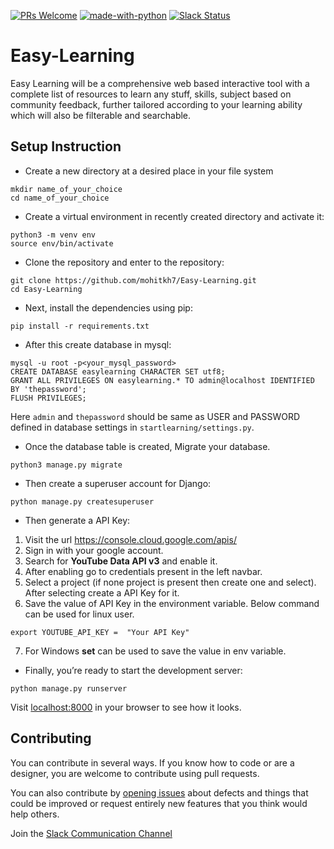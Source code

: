 [![PRs Welcome](https://img.shields.io/badge/PRs-welcome-brightgreen.svg?style=flat-square)](https://github.com/mohitkh7/Easy-Learning/pulls)
[![made-with-python](https://img.shields.io/badge/Made%20with-Python-1f425f.svg)](https://www.python.org/)
[![Slack Status](https://img.shields.io/badge/Chat%20on-Slack-orange.svg)](https://join.slack.com/t/easylearninggroup/shared_invite/enQtNDk2ODgwMTYwMjI1LTllN2Q2OWVmODgwMzZlYjc2MjAwM2Y3NmU0NTBjZTYzYWRhZjM0Y2VlNmM3MGFkNzNmOGMwNDQ2ODVmYmRmMjQ)

# Easy-Learning
Easy Learning will be a comprehensive web based interactive tool with a complete list of resources to learn any stuff, skills, subject based on community feedback, further tailored according to your learning ability which will also be filterable and searchable.

## Setup Instruction
* Create a new directory at a desired place in your file system
```
mkdir name_of_your_choice
cd name_of_your_choice
```

* Create a virtual environment in recently created directory and activate it:
```
python3 -m venv env
source env/bin/activate
```

* Clone the repository and enter to the repository:
```
git clone https://github.com/mohitkh7/Easy-Learning.git
cd Easy-Learning
```

* Next, install the dependencies using pip:
```
pip install -r requirements.txt
```

* After this create database in mysql:
```
mysql -u root -p<your_mysql_password>
CREATE DATABASE easylearning CHARACTER SET utf8;
GRANT ALL PRIVILEGES ON easylearning.* TO admin@localhost IDENTIFIED BY 'thepassword';
FLUSH PRIVILEGES;
```
Here `admin` and `thepassword` should be same as USER and PASSWORD defined in database settings in `startlearning/settings.py`.

* Once the database table is created, Migrate your database.
```
python3 manage.py migrate
```

* Then create a superuser account for Django:
```
python manage.py createsuperuser
```

* Then generate a API Key:

1. Visit the url https://console.cloud.google.com/apis/
2. Sign in with your google account.
3. Search for **YouTube Data API v3** and enable it.
4. After enabling go to credentials present in the left navbar. 
5. Select a project (if none project is present then create one and select). After selecting create a API Key for it.
6. Save the value of API Key in the environment variable. Below command can be used for linux user. 
```
export YOUTUBE_API_KEY =  "Your API Key"
```
7. For Windows **set** can be used to save the value in env variable.


* Finally, you’re ready to start the development server:
```
python manage.py runserver
```
Visit [localhost:8000](http://127.0.0.1:8000/) in your browser to see how it looks.


## Contributing
You can contribute in several ways. If you know how to code or are a designer, you are welcome to contribute using pull requests.

You can also contribute by [opening issues](https://github.com/mohitkh7/Easy-Learning/issues) about defects and things that could be improved or request entirely new features that you think would help others.

Join the [Slack Communication Channel](https://join.slack.com/t/easylearninggroup/shared_invite/enQtNDk2ODgwMTYwMjI1LTllN2Q2OWVmODgwMzZlYjc2MjAwM2Y3NmU0NTBjZTYzYWRhZjM0Y2VlNmM3MGFkNzNmOGMwNDQ2ODVmYmRmMjQ) 
